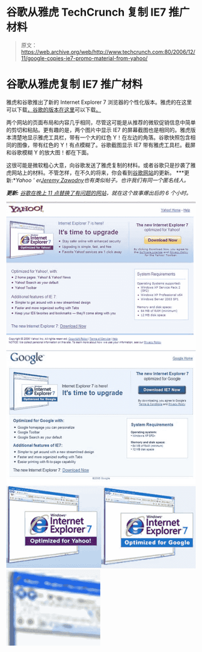 # 谷歌从雅虎 TechCrunch 复制 IE7 推广材料

> 原文：<https://web.archive.org/web/http://www.techcrunch.com:80/2006/12/11/google-copies-ie7-promo-material-from-yahoo/>

# 谷歌从雅虎复制 IE7 推广材料

雅虎和谷歌推出了新的 Internet Explorer 7 浏览器的个性化版本。雅虎的在这里可以下载[，谷歌的版本在这里](https://web.archive.org/web/20220528021415/http://downloads.yahoo.com/internetexplorer/index.php)可以下载[。](https://web.archive.org/web/20220528021415/http://www.google.com/toolbar/ie7/)

两个网站的页面布局和内容几乎相同，尽管这可能是从推荐的微软促销信息中简单的剪切和粘贴。更有趣的是，两个图片中显示 IE7 的屏幕截图也是相同的。雅虎版本清楚地显示雅虎工具栏，带有一个大的红色 Y！在左边的角落。谷歌快照包含相同的图像，带有红色的 Y！有点模糊了。谷歌截图显示 IE7 带有雅虎工具栏。截屏和谷歌模糊 Y 的放大图！都在下面。

这很可能是微软粗心大意，向谷歌发送了雅虎复制的材料。或者谷歌只是抄袭了雅虎网站上的材料。不管怎样，在不久的将来，你会看到[谷歌网站](https://web.archive.org/web/20220528021415/http://www.google.com/toolbar/ie7/)的更新。
 ***更新:**Yahoo ' er[Jeremy Zawodny](https://web.archive.org/web/20220528021415/http://jeremy.zawodny.com/blog/archives/008122.html)也有类似帖子。也许我们有同一个匿名线人。*

***更新:** [谷歌在晚上 11 点替换了有问题的网站](https://web.archive.org/web/20220528021415/http://www.beta.techcrunch.com/2006/12/11/google-fixes-yahoo-copied-splash-page/)，就在这个故事爆出后的 6 个小时。*

![](img/c9911eef6058639182bc1a1e9d95403f.png)
![](img/60e25158825f0680abe317d0f7256418.png)
![](img/d9933a4f864ea916c080a1fff2080792.png)
![](img/38832ed3904a857ec0225a975df1699b.png)